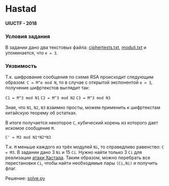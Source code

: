 # Hastad

#### UIUCTF - 2018 
 
### Условия задания

В задании дано два текстовых файла: [ciphertexts.txt](ciphertexts.txt), [moduli.txt](moduli.txt) и упоминается, что `е = 3`.  

### Уязвимость

Т.к. шифрование сообщения по схеме RSA происходит следующим образом: `C = M^e mod N`, то в случае с открытой экспонентой `e = 3`, 
получение шифртекстов выглядит так:

`C1 = M^3 mod N1`
`C2 = M^3 mod N2`
`C3 = M^3 mod N3`

Зная, что `N1`, `N2`, `N3` взаимно просты, можем применить к шифртекстам китайскую теорему об остатках.

В итоге получается некоторое `C`, кубический корень из которого дает искомое сообщение `M`.

`C' = M3 mod N1*N2*N3`

Т.к. `M` меньше каждого из трёх модулей `Ni`, то справедливо равенство: `C = M3`.
В задании дано 3 `Ni` и 15 `Ci`. Нужно найти только 3 `Ci` для реализации [атаки Хастада](chennagiri.pdf).
Таким образом, можно перебрать все перестановки `Сi`, чтобы найти необходимые пары `(Ci,Ni)` и получить флаг.

Решение: [solve.py](solve.py)
